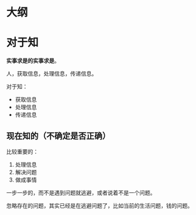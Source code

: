# 大纲


# 对于知

**实事求是的实事求是**。

人，获取信息，处理信息，传递信息。


对于知：

- 获取信息
- 处理信息
- 传递信息



## 现在知的（不确定是否正确）

比较重要的：

1. 处理信息
2. 解决问题
3. 做成事情


一步一步的，而不是遇到问题就逃避，或者说着不是一个问题。

忽略存在的问题，其实已经是在逃避问题了，比如当前的生活问题，钱的问题。